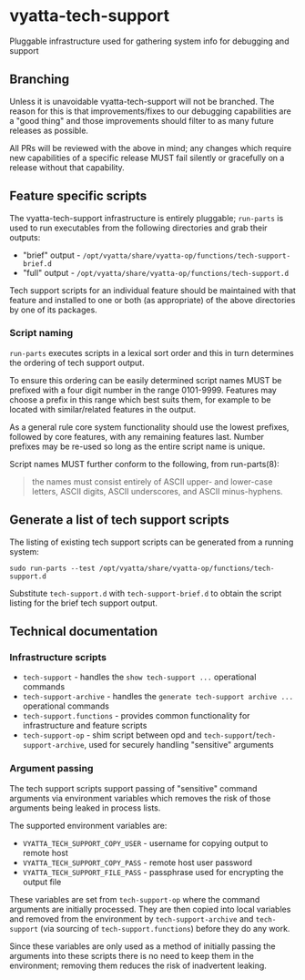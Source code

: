# vyatta-tech-support
Pluggable infrastructure used for gathering system info for debugging and support

## Branching
Unless it is unavoidable vyatta-tech-support will not be branched. The reason
for this is that improvements/fixes to our debugging capabilities are a
"good thing" and those improvements should filter to as many future releases as
possible.

All PRs will be reviewed with the above in mind; any changes which require new
capabilities of a specific release MUST fail silently or gracefully on a release
without that capability.

## Feature specific scripts
The vyatta-tech-support infrastructure is entirely pluggable; `run-parts` is used
to run executables from the following directories and grab their outputs:

 * "brief" output - `/opt/vyatta/share/vyatta-op/functions/tech-support-brief.d`
 * "full" output - `/opt/vyatta/share/vyatta-op/functions/tech-support.d`

Tech support scripts for an individual feature should be maintained with that
feature and installed to one or both (as appropriate) of the above directories
by one of its packages.

### Script naming
`run-parts` executes scripts in a lexical sort order and this in turn determines
the ordering of tech support output.

To ensure this ordering can be easily determined script names MUST be prefixed
with a four digit number in the range 0101-9999. Features may choose a prefix in
this range which best suits them, for example to be located with similar/related
features in the output.

As a general rule core system functionality should use the lowest prefixes,
followed by core features, with any remaining features last. Number prefixes
may be re-used so long as the entire script name is unique.

Script names MUST further conform to the following, from run-parts(8):
> the names must consist entirely of ASCII upper- and lower-case letters,
> ASCII digits, ASCII underscores, and ASCII minus-hyphens.

## Generate a list of tech support scripts
The listing of existing tech support scripts can be generated from a running system:

`sudo run-parts --test /opt/vyatta/share/vyatta-op/functions/tech-support.d`

Substitute `tech-support.d` with `tech-support-brief.d` to obtain the script
listing for the brief tech support output.

## Technical documentation
### Infrastructure scripts
 * `tech-support` - handles the `show tech-support ...` operational commands
 * `tech-support-archive` - handles the `generate tech-support archive ...`
                            operational commands
 * `tech-support.functions` - provides common functionality for infrastructure
                              and feature scripts
 * `tech-support-op` - shim script between opd and
                       `tech-support`/`tech-support-archive`, used for securely
                       handling "sensitive" arguments

### Argument passing
The tech support scripts support passing of "sensitive" command arguments via
environment variables which removes the risk of those arguments being leaked
in process lists.

The supported environment variables are:

 * `VYATTA_TECH_SUPPORT_COPY_USER` - username for copying output to remote host
 * `VYATTA_TECH_SUPPORT_COPY_PASS` - remote host user password
 * `VYATTA_TECH_SUPPORT_FILE_PASS` - passphrase used for encrypting the output file

These variables are set from `tech-support-op` where the command arguments are
initially processed. They are then copied into local variables and removed from
the environment by `tech-support-archive` and `tech-support` (via sourcing of
`tech-support.functions`) before they do any work.

Since these variables are only used as a method of initially passing the
arguments into these scripts there is no need to keep them in the
environment; removing them reduces the risk of inadvertent leaking.
